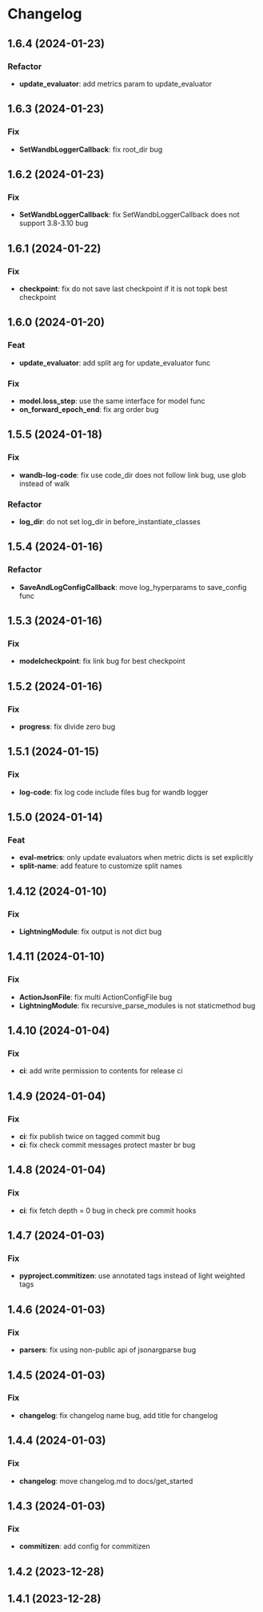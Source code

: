 # Changelog

## 1.6.4 (2024-01-23)

### Refactor

- **update_evaluator**: add metrics param to update_evaluator

## 1.6.3 (2024-01-23)

### Fix

- **SetWandbLoggerCallback**: fix root_dir bug

## 1.6.2 (2024-01-23)

### Fix

- **SetWandbLoggerCallback**: fix SetWandbLoggerCallback does not support 3.8-3.10 bug

## 1.6.1 (2024-01-22)

### Fix

- **checkpoint**: fix do not save last checkpoint if it is not topk best checkpoint

## 1.6.0 (2024-01-20)

### Feat

- **update_evaluator**: add split arg for update_evaluator func

### Fix

- **model.loss_step**: use the same interface for model func
- **on_forward_epoch_end**: fix arg order bug

## 1.5.5 (2024-01-18)

### Fix

- **wandb-log-code**: fix use code_dir does not follow link bug, use glob instead of walk

### Refactor

- **log_dir**: do not set log_dir in before_instantiate_classes

## 1.5.4 (2024-01-16)

### Refactor

- **SaveAndLogConfigCallback**: move log_hyperparams to save_config func

## 1.5.3 (2024-01-16)

### Fix

- **modelcheckpoint**: fix link bug for best checkpoint

## 1.5.2 (2024-01-16)

### Fix

- **progress**: fix divide zero bug

## 1.5.1 (2024-01-15)

### Fix

- **log-code**: fix log code include files bug for wandb logger

## 1.5.0 (2024-01-14)

### Feat

- **eval-metrics**: only update evaluators when metric dicts is set explicitly
- **split-name**: add feature to customize split names

## 1.4.12 (2024-01-10)

### Fix

- **LightningModule**: fix output is not dict bug

## 1.4.11 (2024-01-10)

### Fix

- **ActionJsonFile**: fix multi ActionConfigFile bug
- **LightningModule**: fix recursive_parse_modules is not staticmethod bug

## 1.4.10 (2024-01-04)

### Fix

- **ci**: add write permission to contents for release ci

## 1.4.9 (2024-01-04)

### Fix

- **ci**: fix publish twice on tagged commit bug
- **ci**: fix check commit messages protect master br bug

## 1.4.8 (2024-01-04)

### Fix

- **ci**: fix fetch depth = 0 bug in check pre commit hooks

## 1.4.7 (2024-01-03)

### Fix

- **pyproject.commitizen**: use annotated tags instead of light weighted tags

## 1.4.6 (2024-01-03)

### Fix

- **parsers**: fix using non-public api of jsonargparse bug

## 1.4.5 (2024-01-03)

### Fix

- **changelog**: fix changelog name bug, add title for changelog

## 1.4.4 (2024-01-03)

### Fix

- **changelog**: move changelog.md to docs/get_started

## 1.4.3 (2024-01-03)

### Fix

- **commitizen**: add config for commitizen

## 1.4.2 (2023-12-28)

## 1.4.1 (2023-12-28)
